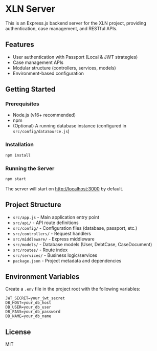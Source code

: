 # XLN Server

This is an Express.js backend server for the XLN project, providing authentication, case management, and RESTful APIs.

## Features

- User authentication with Passport (Local & JWT strategies)
- Case management APIs
- Modular structure (controllers, services, models)
- Environment-based configuration

## Getting Started

### Prerequisites
- Node.js (v16+ recommended)
- npm
- (Optional) A running database instance (configured in `src/config/dataSource.js`)

### Installation
```bash
npm install
```

### Running the Server
```bash
npm start
```
The server will start on [http://localhost:3000](http://localhost:3000) by default.

## Project Structure

- `src/app.js` - Main application entry point
- `src/api/` - API route definitions
- `src/config/` - Configuration files (database, passport, etc.)
- `src/controllers/` - Request handlers
- `src/middleware/` - Express middleware
- `src/models/` - Database models (User, DebtCase, CaseDocument)
- `src/routes/` - Route index
- `src/services/` - Business logic/services
- `package.json` - Project metadata and dependencies

## Environment Variables

Create a `.env` file in the project root with the following variables:
```
JWT_SECRET=your_jwt_secret
DB_HOST=your_db_host
DB_USER=your_db_user
DB_PASS=your_db_password
DB_NAME=your_db_name
```

## License

MIT
